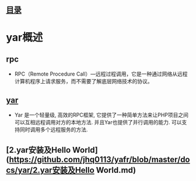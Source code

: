 ## [目录](https://github.com/jhq0113/yafr/blob/master/docs/index.md)

# yar概述

## rpc
* RPC（Remote Procedure Call）—远程过程调用，它是一种通过网络从远程计算机程序上请求服务，而不需要了解底层网络技术的协议。

## [yar](http://php.net/manual/zh/book.yar.php)
* Yar 是一个轻量级, 高效的RPC框架, 它提供了一种简单方法来让PHP项目之间可以互相远程调用对方的本地方法. 并且Yar也提供了并行调用的能力. 可以支持同时调用多个远程服务的方法.
## [2.yar安装及Hello World](https://github.com/jhq0113/yafr/blob/master/docs/yar/2.yar安装及Hello World.md)